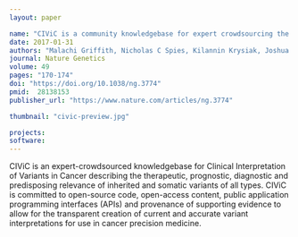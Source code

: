 ```yaml
---
layout: paper

name: "CIViC is a community knowledgebase for expert crowdsourcing the clinical interpretation of variants in cancer"
date: 2017-01-31
authors: "Malachi Griffith, Nicholas C Spies, Kilannin Krysiak, Joshua F McMichael, Adam C Coffman, Arpad M Danos, Benjamin J Ainscough, Cody A Ramirez, Damian T Rieke, Lynzey Kujan, Erica K Barnell, Alex H Wagner, Zachary L Skidmore, Amber Wollam, Connor J Liu, Martin R Jones, Rachel L Bilski, Robert Lesurf, Yan-Yang Feng, Nakul M Shah, Melika Bonakdar, Lee Trani, Matthew Matlock, Avinash Ramu, Katie M Campbell, Gregory C Spies, Aaron P Graubert, Karthik Gangavarapu, James M Eldred, David E Larson, Jason R Walker, Benjamin M Good, Chunlei Wu, Andrew I Su, Rodrigo Dienstmann, Adam A Margolin, David Tamborero, Nuria Lopez-Bigas, Steven J M Jones, Ron Bose, David H Spencer, Lukas D Wartman, Richard K Wilson, Elaine R Mardis & Obi L Griffith"
journal: Nature Genetics
volume: 49
pages: "170-174"
doi: "https://doi.org/10.1038/ng.3774"
pmid:  28138153
publisher_url: "https://www.nature.com/articles/ng.3774"

thumbnail: "civic-preview.jpg"

projects:
software:
---
```

CIViC is an expert-crowdsourced knowledgebase for Clinical Interpretation of Variants in Cancer describing the therapeutic, prognostic, diagnostic and predisposing relevance of inherited and somatic variants of all types. CIViC is committed to open-source code, open-access content, public application programming interfaces (APIs) and provenance of supporting evidence to allow for the transparent creation of current and accurate variant interpretations for use in cancer precision medicine.

